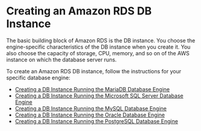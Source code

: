# Creating an Amazon RDS DB Instance<a name="CHAP_CommonTasks.Create"></a>

The basic building block of Amazon RDS is the DB instance\. You choose the engine\-specific characteristics of the DB instance when you create it\. You also choose the capacity of storage, CPU, memory, and so on of the AWS instance on which the database server runs\. 

To create an Amazon RDS DB instance, follow the instructions for your specific database engine: 
+ [Creating a DB Instance Running the MariaDB Database Engine](USER_CreateMariaDBInstance.md)
+ [Creating a DB Instance Running the Microsoft SQL Server Database Engine](USER_CreateMicrosoftSQLServerInstance.md)
+ [Creating a DB Instance Running the MySQL Database Engine](USER_CreateInstance.md)
+ [Creating a DB Instance Running the Oracle Database Engine](USER_CreateOracleInstance.md)
+ [Creating a DB Instance Running the PostgreSQL Database Engine](USER_CreatePostgreSQLInstance.md)